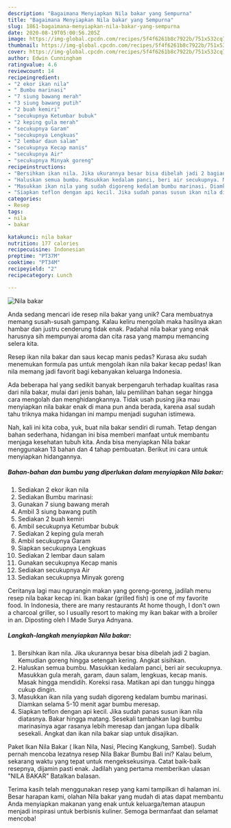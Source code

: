 ```yaml
---
description: "Bagaimana Menyiapkan Nila bakar yang Sempurna"
title: "Bagaimana Menyiapkan Nila bakar yang Sempurna"
slug: 1861-bagaimana-menyiapkan-nila-bakar-yang-sempurna
date: 2020-08-19T05:00:56.205Z
image: https://img-global.cpcdn.com/recipes/5f4f6261b8c7922b/751x532cq70/nila-bakar-foto-resep-utama.jpg
thumbnail: https://img-global.cpcdn.com/recipes/5f4f6261b8c7922b/751x532cq70/nila-bakar-foto-resep-utama.jpg
cover: https://img-global.cpcdn.com/recipes/5f4f6261b8c7922b/751x532cq70/nila-bakar-foto-resep-utama.jpg
author: Edwin Cunningham
ratingvalue: 4.6
reviewcount: 14
recipeingredient:
- "2 ekor ikan nila"
- " Bumbu marinasi"
- "7 siung bawang merah"
- "3 siung bawang putih"
- "2 buah kemiri"
- "secukupnya Ketumbar bubuk"
- "2 keping gula merah"
- "secukupnya Garam"
- "secukupnya Lengkuas"
- "2 lembar daun salam"
- "secukupnya Kecap manis"
- "secukupnya Air"
- "secukupnya Minyak goreng"
recipeinstructions:
- "Bersihkan ikan nila. Jika ukurannya besar bisa dibelah jadi 2 bagian. Kemudian goreng hingga setengah kering. Angkat sisihkan."
- "Haluskan semua bumbu. Masukkan kedalam panci, beri air secukupnya. Masukkan gula merah, garam, daun salam, lengkuas, kecap manis. Masak hingga mendidih. Koreksi rasa. Matikan api dan tunggu hingga cukup dingin."
- "Masukkan ikan nila yang sudah digoreng kedalam bumbu marinasi. Diamkan selama 5-10 menit agar bumbu meresap."
- "Siapkan teflon dengan api kecil. Jika sudah panas susun ikan nila diatasnya. Bakar hingga matang. Sesekali tambahkan lagi bumbu marinasinya agar rasanya lebih meresap dan jangan lupa dibalik sesekali. Angkat dan ikan nila bakar siap untuk disajikan."
categories:
- Resep
tags:
- nila
- bakar

katakunci: nila bakar 
nutrition: 177 calories
recipecuisine: Indonesian
preptime: "PT37M"
cooktime: "PT34M"
recipeyield: "2"
recipecategory: Lunch

---
```



![Nila bakar](https://img-global.cpcdn.com/recipes/5f4f6261b8c7922b/751x532cq70/nila-bakar-foto-resep-utama.jpg)

Anda sedang mencari ide resep nila bakar yang unik? Cara membuatnya memang susah-susah gampang. Kalau keliru mengolah maka hasilnya akan hambar dan justru cenderung tidak enak. Padahal nila bakar yang enak harusnya sih mempunyai aroma dan cita rasa yang mampu memancing selera kita.

Resep ikan nila bakar dan saus kecap manis pedas? Kurasa aku sudah menemukan formula pas untuk mengolah ikan nila bakar kecap pedas! Ikan nila memang jadi favorit bagi kebanyakan keluarga Indonesia.

Ada beberapa hal yang sedikit banyak berpengaruh terhadap kualitas rasa dari nila bakar, mulai dari jenis bahan, lalu pemilihan bahan segar hingga cara mengolah dan menghidangkannya. Tidak usah pusing jika mau menyiapkan nila bakar enak di mana pun anda berada, karena asal sudah tahu triknya maka hidangan ini mampu menjadi suguhan istimewa.


Nah, kali ini kita coba, yuk, buat nila bakar sendiri di rumah. Tetap dengan bahan sederhana, hidangan ini bisa memberi manfaat untuk membantu menjaga kesehatan tubuh kita. Anda bisa menyiapkan Nila bakar menggunakan 13 bahan dan 4 tahap pembuatan. Berikut ini cara untuk menyiapkan hidangannya.

<!--inarticleads1-->

##### Bahan-bahan dan bumbu yang diperlukan dalam menyiapkan Nila bakar:

1. Sediakan 2 ekor ikan nila
1. Sediakan  Bumbu marinasi:
1. Gunakan 7 siung bawang merah
1. Ambil 3 siung bawang putih
1. Sediakan 2 buah kemiri
1. Ambil secukupnya Ketumbar bubuk
1. Sediakan 2 keping gula merah
1. Ambil secukupnya Garam
1. Siapkan secukupnya Lengkuas
1. Sediakan 2 lembar daun salam
1. Gunakan secukupnya Kecap manis
1. Sediakan secukupnya Air
1. Sediakan secukupnya Minyak goreng


Ceritanya lagi mau ngurangin makan yang goreng-goreng, jadilah menu resep nila bakar kecap ini. Ikan bakar (grilled fish) is one of my favorite food. In Indonesia, there are many restaurants At home though, I don&#39;t own a charcoal griller, so I usually resort to making my ikan bakar with a broiler in an. Diposting oleh I Made Surya Adnyana. 

<!--inarticleads2-->

##### Langkah-langkah menyiapkan Nila bakar:

1. Bersihkan ikan nila. Jika ukurannya besar bisa dibelah jadi 2 bagian. Kemudian goreng hingga setengah kering. Angkat sisihkan.
1. Haluskan semua bumbu. Masukkan kedalam panci, beri air secukupnya. Masukkan gula merah, garam, daun salam, lengkuas, kecap manis. Masak hingga mendidih. Koreksi rasa. Matikan api dan tunggu hingga cukup dingin.
1. Masukkan ikan nila yang sudah digoreng kedalam bumbu marinasi. Diamkan selama 5-10 menit agar bumbu meresap.
1. Siapkan teflon dengan api kecil. Jika sudah panas susun ikan nila diatasnya. Bakar hingga matang. Sesekali tambahkan lagi bumbu marinasinya agar rasanya lebih meresap dan jangan lupa dibalik sesekali. Angkat dan ikan nila bakar siap untuk disajikan.


Paket Ikan Nila Bakar ( Ikan Nila, Nasi, Plecing Kangkung, Sambel). Sudah pernah mencoba lezatnya resep Nila Bakar Bumbu Bali ini? Kalau belum, sekarang waktu yang tepat untuk mengeksekusinya. Catat baik-baik resepnya, dijamin pasti enak. Jadilah yang pertama memberikan ulasan &#34;NILA BAKAR&#34; Batalkan balasan. 

Terima kasih telah menggunakan resep yang kami tampilkan di halaman ini. Besar harapan kami, olahan Nila bakar yang mudah di atas dapat membantu Anda menyiapkan makanan yang enak untuk keluarga/teman ataupun menjadi inspirasi untuk berbisnis kuliner. Semoga bermanfaat dan selamat mencoba!
